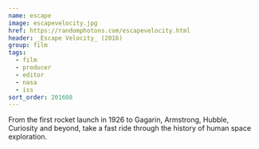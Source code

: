 ```yaml
---
name: escape
image: escapevelocity.jpg
href: https://randomphotons.com/escapevelocity.html
header: _Escape Velocity_ (2016)
group: film
tags:
  - film
  - producer
  - editor
  - nasa
  - iss
sort_order: 201608
---
```

From the first rocket launch in 1926 to Gagarin, Armstrong, Hubble, Curiosity and beyond, take a fast ride through the history of human space exploration.
